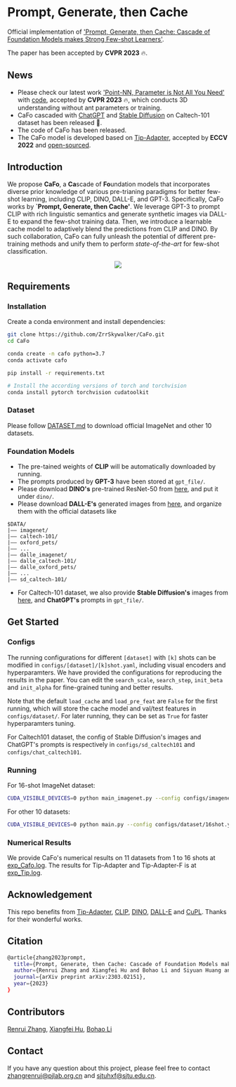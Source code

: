 # Prompt, Generate, then Cache

Official implementation of ['Prompt, Generate, then Cache: Cascade of Foundation Models makes Strong Few-shot Learners'](https://arxiv.org/pdf/2303.02151.pdf).

The paper has been accepted by **CVPR 2023** 🔥.

## News
* Please check our latest work ['Point-NN, Parameter is Not All You Need'](https://arxiv.org/pdf/2303.08134.pdf) with [code](https://github.com/ZrrSkywalker/Point-NN), accepted by **CVPR 2023** 🔥, which conducts 3D understanding without ant parameters or training.
* CaFo cascaded with [ChatGPT](https://openai.com/blog/chatgpt) and [Stable Diffusion](https://github.com/CompVis/stable-diffusion) on Caltech-101 dataset has been released 📌.
* The code of CaFo has been released.
* The CaFo model is developed based on [Tip-Adapter](https://arxiv.org/pdf/2207.09519), accepted by **ECCV 2022** and [open-sourced](https://github.com/gaopengcuhk/Tip-Adapter).

## Introduction
We propose **CaFo**, a **Ca**scade of **Fo**undation models that incorporates diverse prior knowledge of various pre-trianing paradigms for better few-shot learning, including CLIP, DINO, DALL-E, and GPT-3. Specifically, CaFo works by **`Prompt, Generate, then Cache'**. We leverage GPT-3 to prompt CLIP with rich linguistic semantics and generate synthetic images via DALL-E to expand the few-shot training data. Then, we introduce a learnable cache model to adaptively blend the predictions from CLIP and DINO. By such collaboration, CaFo can fully unleash the potential of different pre-training methods and unify them to perform *state-of-the-art* for few-shot classification.

<div align="center">
  <img src="CaFo.png"/>
</div>

## Requirements

### Installation
Create a conda environment and install dependencies:
```bash
git clone https://github.com/ZrrSkywalker/CaFo.git
cd CaFo

conda create -n cafo python=3.7
conda activate cafo

pip install -r requirements.txt

# Install the according versions of torch and torchvision
conda install pytorch torchvision cudatoolkit
```

### Dataset
Please follow [DATASET.md](https://github.com/gaopengcuhk/Tip-Adapter/blob/main/DATASET.md) to download official ImageNet and other 10 datasets.

### Foundation Models
* The pre-tained weights of **CLIP** will be automatically downloaded by running.
* The prompts produced by **GPT-3** have been stored at `gpt_file/`.
* Please download **DINO's** pre-trained ResNet-50 from [here](https://dl.fbaipublicfiles.com/dino/dino_resnet50_pretrain/dino_resnet50_pretrain.pth), and put it under `dino/`.
* Please download **DALL-E's** generated images from [here](https://drive.google.com/drive/folders/1e249OgUFCmpfEDPsxCVR-nNb6Q1VaZVW?usp=sharing), and organize them with the official datasets like
```
$DATA/
|–– imagenet/
|–– caltech-101/
|–– oxford_pets/
|–– ...
|–– dalle_imagenet/
|–– dalle_caltech-101/
|–– dalle_oxford_pets/
|–– ...
|–– sd_caltech-101/
```
* For Caltech-101 dataset, we also provide **Stable Diffusion's** images from [here](https://drive.google.com/drive/folders/1e249OgUFCmpfEDPsxCVR-nNb6Q1VaZVW?usp=sharing), and **ChatGPT's** prompts in `gpt_file/`.

## Get Started
### Configs
The running configurations for different `[dataset]` with `[k]` shots can be modified in `configs/[dataset]/[k]shot.yaml`, including visual encoders and hyperparamters. We have provided the configurations for reproducing the results in the paper. You can edit the `search_scale`, `search_step`, `init_beta` and `init_alpha` for fine-grained tuning and better results.

Note that the default `load_cache` and `load_pre_feat` are `False` for the first running, which will store the cache model and val/test features in `configs/dataset/`. For later running, they can be set as `True` for faster hyperparamters tuning.

For Caltech101 dataset, the config of Stable Diffusion's images and ChatGPT's prompts is respectively in `configs/sd_caltech101` and `configs/chat_caltech101`.

### Running
For 16-shot ImageNet dataset:
```bash
CUDA_VISIBLE_DEVICES=0 python main_imagenet.py --config configs/imagenet/16shot.yaml
```
For other 10 datasets:
```bash
CUDA_VISIBLE_DEVICES=0 python main.py --config configs/dataset/16shot.yaml
```

### Numerical Results

We provide CaFo's numerical results on 11 datasets from 1 to 16 shots at [exp_Cafo.log](https://github.com/ZrrSkywalker/CaFo/blob/main/exp.log).
The results for Tip-Adapter and Tip-Adapter-F is at [exp_Tip.log](https://github.com/gaopengcuhk/Tip-Adapter/blob/main/exp.log).


## Acknowledgement
This repo benefits from [Tip-Adapter](https://github.com/gaopengcuhk/Tip-Adapter), [CLIP](https://github.com/openai/CLIP), [DINO](https://github.com/facebookresearch/dino), [DALL-E](https://github.com/borisdayma/dalle-mini) and [CuPL](https://github.com/sarahpratt/CuPL). Thanks for their wonderful works.


## Citation
```bash
@article{zhang2023prompt,
  title={Prompt, Generate, then Cache: Cascade of Foundation Models makes Strong Few-shot Learners},
  author={Renrui Zhang and Xiangfei Hu and Bohao Li and Siyuan Huang and Hanqiu Deng and Hongsheng Li and Yu Qiao and Peng Gao},
  journal={arXiv preprint arXiv:2303.02151},
  year={2023}
}
```

## Contributors
[Renrui Zhang](https://github.com/ZrrSkywalker), [Xiangfei Hu](https://github.com/hxf42), [Bohao Li](https://github.com/Bohao-Lee)

## Contact
If you have any question about this project, please feel free to contact zhangrenrui@pjlab.org.cn and sjtuhxf@sjtu.edu.cn.
